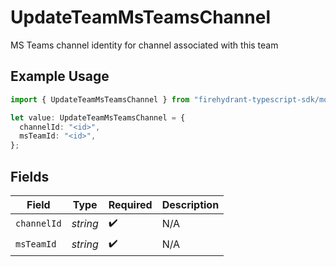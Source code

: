 # UpdateTeamMsTeamsChannel

MS Teams channel identity for channel associated with this team

## Example Usage

```typescript
import { UpdateTeamMsTeamsChannel } from "firehydrant-typescript-sdk/models/components";

let value: UpdateTeamMsTeamsChannel = {
  channelId: "<id>",
  msTeamId: "<id>",
};
```

## Fields

| Field              | Type               | Required           | Description        |
| ------------------ | ------------------ | ------------------ | ------------------ |
| `channelId`        | *string*           | :heavy_check_mark: | N/A                |
| `msTeamId`         | *string*           | :heavy_check_mark: | N/A                |